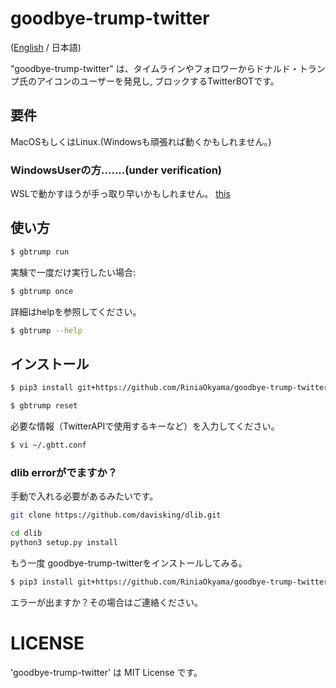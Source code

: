 # goodbye-trump-twitter

([English]() / 日本語)

"goodbye-trump-twitter" は、タイムラインやフォロワーからドナルド・トランプ氏のアイコンのユーザーを発見し, ブロックするTwitterBOTです。



## 要件

MacOSもしくはLinux.(Windowsも頑張れば動くかもしれません。)

### WindowsUserの方.......(under verification)

WSLで動かすほうが手っ取り早いかもしれません。 [this](Install_wsl.md) 


## 使い方


```bash
$ gbtrump run
```

実験で一度だけ実行したい場合:

```bash
$ gbtrump once
```

詳細はhelpを参照してください。

```bash
$ gbtrump --help
```



## インストール

```bash
$ pip3 install git+https://github.com/RiniaOkyama/goodbye-trump-twitter

$ gbtrump reset
```

必要な情報（TwitterAPIで使用するキーなど）を入力してください。
```bash
$ vi ~/.gbtt.conf
```

### dlib errorがでますか？

手動で入れる必要があるみたいです。

<!--
要件:
- Python3がインストールされていること。MacOSではhomebrewからインストールするか公式サイトからインストールしてください。Linuxでは、パッケージマネージャーを使用してインストールしてください。
  
- macOS:
  - Xcodeをインストールしてください（またはXcodeCommandLineToolsをインストールしてください。)
- Linux:
  - $ sudo apt install $(cat ./linux_dlib_require.txt) を実行して必要なパッケージをインストールしてください。

これらの手順は、nVidia GPUを持っておらず、CudaとcuDNNがインストールされておらず、GPUアクセラレーションを必要としないことを前提としています（現在のMacモデルはどれもこれをサポートしていないため）

-->


```bash
git clone https://github.com/davisking/dlib.git
```

```bash
cd dlib
python3 setup.py install
```

もう一度 goodbye-trump-twitterをインストールしてみる。

```bash
$ pip3 install git+https://github.com/RiniaOkyama/goodbye-trump-twitter
```

エラーが出ますか？その場合はご連絡ください。


# LICENSE

'goodbye-trump-twitter' は MIT License です。

